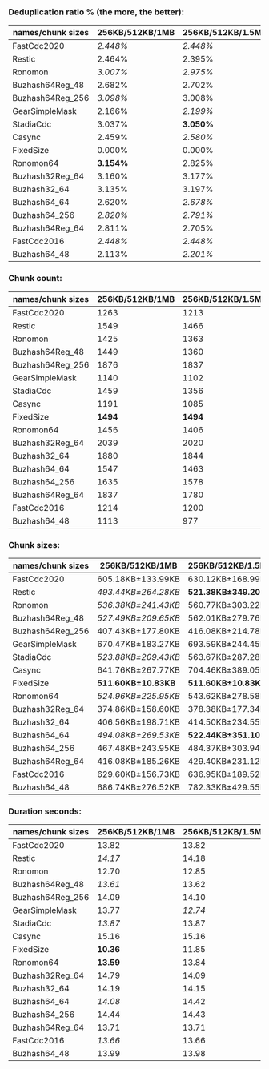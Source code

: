 ### Deduplication ratio % (the more, the better):

| names/chunk sizes | 256KB/512KB/1MB | 256KB/512KB/1.5MB | 256KB/512KB/2MB | 128KB/512KB/2MB | 256KB/512KB/640KB | 256KB/512KB/768KB | 256KB/512KB/896KB | 384KB/512KB/768KB | 256KB/512KB/2.5MB | 256KB/512KB/4MB |
| --------------- | ------------- | --------------- | ------------- | ------------- | --------------- | --------------- | --------------- | --------------- | --------------- | ------------- |
| FastCdc2020     | *2.448%*      | *2.448%*        | *2.448%*      | **2.511%**    | 1.728%          | 2.292%          | *2.463%*        | 1.941%          | *2.448%*        | *2.448%*      |
| Restic          | 2.464%        | 2.395%          | 2.196%        | *2.521%*      | 2.205%          | *2.535%*        | **2.550%**      | 2.375%          | 2.196%          | 2.196%        |
| Ronomon         | *3.007%*      | *2.975%*        | *2.975%*      | 2.821%        | 2.917%          | 2.857%          | **3.071%**      | 1.612%          | *2.975%*        | *2.975%*      |
| Buzhash64Reg_48 | 2.682%        | 2.702%          | 2.702%        | *2.751%*      | **2.935%**      | 2.690%          | *2.815%*        | 2.372%          | 2.702%          | 2.702%        |
| Buzhash64Reg_256 | *3.098%*      | 3.008%          | 3.008%        | **3.441%**    | *3.077%*        | 3.057%          | 3.057%          | 2.432%          | 3.008%          | 3.008%        |
| GearSimpleMask        | 2.166%        | *2.199%*        | *2.199%*      | **2.460%**    | 1.574%          | 1.351%          | 1.734%          | 1.433%          | *2.199%*        | *2.199%*      |
| StadiaCdc       | 3.037%        | **3.050%**      | **3.050%**    | 2.622%        | 3.018%          | **3.050%**      | 3.037%          | 2.213%          | 2.940%          | **3.050%**    |
| Casync          | 2.459%        | *2.580%*        | *2.580%*      | **2.710%**    | 2.301%          | 2.356%          | 2.146%          | 2.100%          | *2.580%*        | *2.580%*      |
| FixedSize       | 0.000%        | 0.000%          | 0.000%        | 0.000%        | 0.000%          | 0.000%          | 0.000%          | 0.000%          | 0.000%          | 0.000%        |
| Ronomon64       | **3.154%**    | 2.825%          | *3.075%*      | *3.093%*      | 2.366%          | 2.643%          | 3.074%          | 1.760%          | *3.075%*        | *3.075%*      |
| Buzhash32Reg_64 | 3.160%        | 3.177%          | 3.197%        | **3.892%**    | *3.327%*        | *3.284%*        | 3.226%          | 2.560%          | 3.197%          | 3.197%        |
| Buzhash32_64    | 3.135%        | 3.197%          | *3.251%*      | **3.948%**    | 3.188%          | 3.193%          | 3.201%          | 1.831%          | *3.251%*        | *3.251%*      |
| Buzhash64_64    | 2.620%        | *2.678%*        | *2.678%*      | **3.094%**    | 2.552%          | 2.615%          | 2.568%          | 2.350%          | 2.666%          | *2.678%*      |
| Buzhash64_256   | *2.820%*      | *2.791%*        | *2.791%*      | **3.369%**    | 2.423%          | 2.644%          | 2.614%          | 1.799%          | *2.791%*        | *2.791%*      |
| Buzhash64Reg_64 | 2.811%        | 2.705%          | 2.705%        | **3.491%**    | *3.187%*        | *2.842%*        | 2.811%          | 2.664%          | 2.705%          | 2.705%        |
| FastCdc2016     | *2.448%*      | *2.448%*        | *2.448%*      | **2.511%**    | 1.743%          | 2.236%          | 2.291%          | 1.900%          | *2.448%*        | *2.448%*      |
| Buzhash64_48    | 2.113%        | *2.201%*        | **2.268%**    | **2.268%**    | 1.774%          | 1.528%          | 1.732%          | 1.287%          | 1.760%          | 2.000%        |

### Chunk count:

| names/chunk sizes | 256KB/512KB/1MB | 256KB/512KB/1.5MB | 256KB/512KB/2MB | 128KB/512KB/2MB | 256KB/512KB/640KB | 256KB/512KB/768KB | 256KB/512KB/896KB | 384KB/512KB/768KB | 256KB/512KB/2.5MB | 256KB/512KB/4MB |
| --------------- | ------------- | --------------- | ------------- | ------------- | --------------- | --------------- | --------------- | --------------- | --------------- | ------------- |
| FastCdc2020     | 1263          | 1213            | *1204*        | 1258          | 1696            | 1428            | 1305            | 1399            | *1199*          | **1195**      |
| Restic          | 1549          | 1466            | 1440          | 2108          | 1752            | 1644            | 1585            | **1341**        | *1433*          | *1426*        |
| Ronomon         | 1425          | 1363            | 1354          | *1335*        | 1643            | 1523            | 1471            | **1274**        | 1352            | *1351*        |
| Buzhash64Reg_48 | 1449          | 1360            | *1346*        | 1361          | 1745            | 1591            | 1495            | 1485            | *1337*          | **1336**      |
| Buzhash64Reg_256 | 1876          | 1837            | 1830          | 2451          | 2035            | 1961            | 1912            | **1622**        | *1829*          | *1829*        |
| GearSimpleMask        | 1140          | 1102            | *1098*        | 1143          | 1309            | 1213            | 1164            | 1191            | *1096*          | **1094**      |
| StadiaCdc       | 1459          | 1356            | 1345          | *1337*        | 1758            | 1618            | 1520            | 1499            | *1338*          | **1333**      |
| Casync          | 1191          | 1085            | *1046*        | 1282          | 1462            | 1340            | 1257            | 1180            | *1033*          | **1018**      |
| FixedSize       | **1494**      | **1494**        | **1494**      | **1494**      | **1494**        | **1494**        | **1494**        | **1494**        | **1494**        | **1494**      |
| Ronomon64       | 1456          | 1406            | 1396          | *1383*        | 1634            | 1538            | 1478            | **1284**        | 1394            | *1393*        |
| Buzhash32Reg_64 | 2039          | 2020            | 2016          | 3001          | 2164            | 2112            | 2071            | **1658**        | *2014*          | *2014*        |
| Buzhash32_64    | 1880          | 1844            | 1837          | 2877          | 1990            | 1927            | 1897            | **1479**        | *1833*          | *1829*        |
| Buzhash64_64    | 1547          | 1463            | 1439          | 2149          | 1757            | 1653            | 1591            | **1330**        | *1428*          | *1418*        |
| Buzhash64_256   | 1635          | 1578            | 1561          | 2298          | 1804            | 1728            | 1670            | **1371**        | *1557*          | *1553*        |
| Buzhash64Reg_64 | 1837          | 1780            | 1772          | 2397          | 2012            | 1927            | 1875            | **1602**        | *1771*          | *1769*        |
| FastCdc2016     | 1214          | 1200            | *1196*        | 1250          | 1343            | 1263            | 1228            | 1230            | *1194*          | **1191**      |
| Buzhash64_48    | 1113          | 977             | *918*         | 1065          | 1418            | 1278            | 1163            | 1139            | *893*           | **867**       |

### Chunk sizes:

| names/chunk sizes | 256KB/512KB/1MB     | 256KB/512KB/1.5MB    | 256KB/512KB/2MB     | 128KB/512KB/2MB     | 256KB/512KB/640KB    | 256KB/512KB/768KB    | 256KB/512KB/896KB    | 384KB/512KB/768KB    | 256KB/512KB/2.5MB   | 256KB/512KB/4MB      |
| --------------- | ------------------- | -------------------- | ------------------- | ------------------- | -------------------- | -------------------- | -------------------- | -------------------- | ------------------- | -------------------- |
| FastCdc2020     | 605.18KB±133.99KB   | 630.12KB±168.99KB    | 634.83KB±186.53KB   | 607.58KB±210.99KB   | *450.67KB±121.67KB*  | **535.25KB±114.12KB** | 585.70KB±123.44KB    | *546.34KB±106.88KB*  | 637.48KB±205.01KB   | 639.61KB±228.92KB    |
| Restic          | *493.44KB±264.28KB* | **521.38KB±349.20KB** | *530.79KB±392.99KB* | 362.59KB±373.54KB   | 436.26KB±156.98KB    | 464.92KB±199.07KB    | 482.23KB±234.27KB    | 569.97KB±156.06KB    | 533.38KB±417.47KB   | 536.00KB±444.95KB    |
| Ronomon         | *536.38KB±241.43KB* | 560.77KB±303.22KB    | 564.50KB±320.74KB   | 572.54KB±335.60KB   | 465.21KB±141.08KB    | *501.86KB±182.13KB*  | **519.60KB±215.38KB** | 599.95KB±140.43KB    | 565.34KB±326.18KB   | 565.76KB±333.13KB    |
| Buzhash64Reg_48 | *527.49KB±209.65KB* | 562.01KB±279.76KB    | 567.86KB±304.85KB   | 561.60KB±409.13KB   | 438.01KB±112.78KB    | 480.41KB±149.49KB    | **511.26KB±184.34KB** | *514.70KB±107.63KB*  | 571.68KB±326.36KB   | 572.11KB±328.83KB    |
| Buzhash64Reg_256 | 407.43KB±177.80KB   | 416.08KB±214.78KB    | 417.67KB±223.98KB   | 311.85KB±288.14KB   | 375.60KB±113.48KB    | 389.77KB±141.30KB    | 399.76KB±160.63KB    | **471.23KB±92.87KB** | *417.90KB±226.60KB* | *417.90KB±226.60KB*  |
| GearSimpleMask        | 670.47KB±183.27KB   | 693.59KB±244.45KB    | 696.12KB±262.32KB   | 668.71KB±280.04KB   | **583.91KB±81.28KB** | *630.12KB±121.34KB*  | 656.65KB±158.13KB    | *641.76KB±103.92KB*  | 697.39KB±271.84KB   | 698.66KB±300.58KB    |
| StadiaCdc       | *523.88KB±209.43KB* | 563.67KB±287.28KB    | 568.28KB±306.38KB   | 571.68KB±421.22KB   | 434.78KB±112.70KB    | 472.40KB±149.62KB    | *502.85KB±180.90KB*  | **509.90KB±101.45KB** | 571.25KB±324.82KB   | 573.40KB±340.68KB    |
| Casync          | 641.76KB±267.77KB   | 704.46KB±389.05KB    | 730.72KB±458.96KB   | *596.21KB±462.26KB* | **522.80KB±132.75KB** | *570.40KB±182.12KB*  | 608.06KB±227.91KB    | 647.74KB±135.17KB    | 739.92KB±499.26KB   | 750.82KB±560.97KB    |
| FixedSize       | **511.60KB±10.83KB** | **511.60KB±10.83KB** | **511.60KB±10.83KB** | **511.60KB±10.83KB** | **511.60KB±10.83KB** | **511.60KB±10.83KB** | **511.60KB±10.83KB** | **511.60KB±10.83KB** | **511.60KB±10.83KB** | **511.60KB±10.83KB** |
| Ronomon64       | *524.96KB±225.95KB* | 543.62KB±278.58KB    | 547.52KB±292.67KB   | 552.67KB±313.05KB   | 467.77KB±136.58KB    | *496.97KB±175.50KB*  | **517.14KB±204.91KB** | 595.28KB±139.45KB    | 548.30KB±299.21KB   | 548.70KB±302.21KB    |
| Buzhash32Reg_64 | 374.86KB±158.60KB   | 378.38KB±177.34KB    | 379.13KB±183.62KB   | 254.69KB±207.05KB   | 353.21KB±104.48KB    | 361.90KB±125.84KB    | 369.07KB±142.29KB    | **461.00KB±86.96KB** | *379.51KB±188.44KB* | *379.51KB±188.98KB*  |
| Buzhash32_64    | 406.56KB±198.71KB   | 414.50KB±234.55KB    | 416.08KB±251.36KB   | 265.67KB±231.98KB   | 384.09KB±135.96KB    | 396.65KB±163.86KB    | 402.92KB±183.94KB    | **516.79KB±137.90KB** | *416.99KB±260.83KB* | *417.90KB±283.61KB*  |
| Buzhash64_64    | *494.08KB±269.53KB* | **522.44KB±351.10KB** | *531.16KB±389.90KB* | 355.67KB±366.38KB   | 435.02KB±157.66KB    | 462.39KB±202.19KB    | 480.41KB±238.33KB    | 574.69KB±156.19KB    | 535.25KB±420.44KB   | 539.02KB±444.49KB    |
| Buzhash64_256   | 467.48KB±243.95KB   | 484.37KB±303.94KB    | *489.65KB±328.64KB* | 332.61KB±314.44KB   | 423.69KB±151.60KB    | 442.32KB±187.53KB    | 457.69KB±219.43KB    | 557.50KB±150.88KB    | *490.90KB±340.64KB* | **492.17KB±347.82KB** |
| Buzhash64Reg_64 | 416.08KB±185.26KB   | 429.40KB±231.12KB    | 431.34KB±242.99KB   | 318.87KB±296.59KB   | 379.89KB±114.56KB    | 396.65KB±142.43KB    | 407.65KB±167.03KB    | **477.11KB±97.84KB** | *431.58KB±248.59KB* | *432.07KB±257.44KB*  |
| FastCdc2016     | 629.60KB±156.73KB   | 636.95KB±189.52KB    | 639.08KB±210.84KB   | *611.47KB±232.15KB* | **569.13KB±88.37KB** | *605.18KB±117.40KB*  | 622.42KB±142.65KB    | 621.41KB±98.18KB     | 640.15KB±224.64KB   | 641.76KB±254.49KB    |
| Buzhash64_48    | 686.74KB±276.52KB   | 782.33KB±429.55KB    | 832.61KB±531.08KB   | 717.69KB±542.95KB   | **539.02KB±132.51KB** | *598.07KB±182.67KB*  | *657.21KB±228.42KB*  | 671.06KB±129.26KB    | 855.92KB±605.17KB   | 881.59KB±686.31KB    |

### Duration seconds:

| names/chunk sizes | 256KB/512KB/1MB | 256KB/512KB/1.5MB | 256KB/512KB/2MB | 128KB/512KB/2MB | 256KB/512KB/640KB | 256KB/512KB/768KB | 256KB/512KB/896KB | 384KB/512KB/768KB | 256KB/512KB/2.5MB | 256KB/512KB/4MB |
| --------------- | ------------- | --------------- | ------------- | ------------- | --------------- | --------------- | --------------- | --------------- | --------------- | ------------- |
| FastCdc2020     | 13.82         | 13.82           | 13.83         | 13.83         | 13.82           | *13.82*         | *13.82*         | **13.82**       | 13.83           | 13.85         |
| Restic          | *14.17*       | 14.18           | 14.19         | 14.18         | **14.17**       | 14.17           | 14.17           | *14.17*         | 14.18           | 14.20         |
| Ronomon         | 12.70         | 12.85           | 12.94         | 13.28         | *12.70*         | *12.63*         | 12.74           | **12.58**       | 13.02           | 13.37         |
| Buzhash64Reg_48 | *13.61*       | 13.62           | 13.62         | 13.62         | 13.62           | **13.61**       | 13.61           | *13.61*         | 13.62           | 13.64         |
| Buzhash64Reg_256 | 14.09         | 14.10           | 14.11         | 14.10         | **14.09**       | *14.09*         | 14.10           | *14.09*         | 14.11           | 14.12         |
| GearSimpleMask        | 13.77         | *12.74*         | 12.80         | 13.25         | 12.93           | 13.53           | *12.50*         | **12.14**       | 13.36           | 13.76         |
| StadiaCdc       | *13.87*       | 13.87           | 13.88         | 13.88         | **13.86**       | 13.87           | 13.87           | *13.87*         | 13.89           | 13.90         |
| Casync          | 15.16         | 15.16           | 15.16         | 15.35         | *15.15*         | 15.16           | *15.15*         | **15.15**       | 15.17           | 15.18         |
| FixedSize       | **10.36**     | 11.85           | 12.35         | 12.64         | 11.99           | *10.71*         | 12.09           | *10.37*         | 12.53           | 13.30         |
| Ronomon64       | **13.59**     | 13.84           | *13.73*       | 13.81         | 13.80           | 13.81           | *13.65*         | 13.77           | 13.75           | 13.83         |
| Buzhash32Reg_64 | 14.79         | 14.09           | 14.27         | *13.11*       | **13.07**       | 14.79           | 14.08           | *14.07*         | 14.07           | 14.29         |
| Buzhash32_64    | 14.19         | 14.15           | **14.10**     | 14.52         | 14.49           | 14.20           | 14.14           | *14.13*         | *14.12*         | 14.54         |
| Buzhash64_64    | *14.08*       | 14.42           | 14.35         | 14.32         | *14.20*         | **14.08**       | 14.42           | 14.42           | 14.41           | 14.37         |
| Buzhash64_256   | 14.44         | 14.43           | 14.45         | 14.45         | *14.43*         | *14.43*         | **14.43**       | 14.43           | 14.45           | 14.47         |
| Buzhash64Reg_64 | 13.71         | 13.71           | 13.72         | 13.72         | 13.71           | **13.71**       | *13.71*         | *13.71*         | 13.72           | 13.74         |
| FastCdc2016     | *13.66*       | 13.66           | 13.67         | 13.67         | *13.66*         | 13.66           | 13.66           | **13.65**       | 13.67           | 13.69         |
| Buzhash64_48    | 13.99         | 13.98           | 14.00         | 14.00         | **13.98**       | *13.98*         | 13.99           | *13.98*         | 14.00           | 14.01         |
